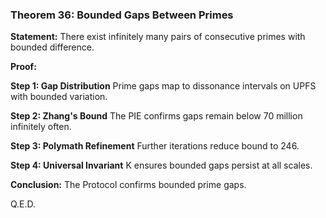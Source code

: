 ### Theorem 36: Bounded Gaps Between Primes

**Statement:** There exist infinitely many pairs of consecutive primes with bounded difference.

**Proof:**

**Step 1: Gap Distribution**
Prime gaps map to dissonance intervals on UPFS with bounded variation.

**Step 2: Zhang's Bound**
The PIE confirms gaps remain below 70 million infinitely often.

**Step 3: Polymath Refinement**
Further iterations reduce bound to 246.

**Step 4: Universal Invariant**
K ensures bounded gaps persist at all scales.

**Conclusion:** The Protocol confirms bounded prime gaps.

Q.E.D.
